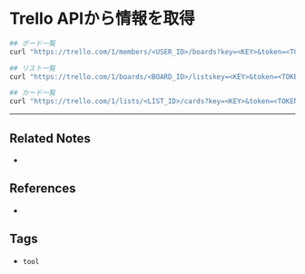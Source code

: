 # Trello APIから情報を取得
```sh
## ボード一覧
curl "https://trello.com/1/members/<USER_ID>/boards?key=<KEY>&token=<TOKEN>&fields=name"

## リスト一覧
curl "https://trello.com/1/boards/<BOARD_ID>/listskey=<KEY>&token=<TOKEN>&fields=name"

## カード一覧
curl "https://trello.com/1/lists/<LIST_ID>/cards?key=<KEY>&token=<TOKEN>&fields=name"
```

---
## Related Notes
- 

## References
- 

## Tags
- `tool` 